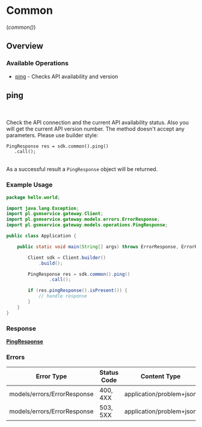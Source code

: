# Common
(*common()*)

## Overview

### Available Operations

* [ping](#ping) - Checks API availability and version

## ping

<br><br>Check the API connection and the current API availability status. Also you will get the current API version number. The method doesn't accept any parameters. Please use builder style:<br>
```
PingResponse res = sdk.common().ping()
   .call();
```
<br>As a successful result a `PingResponse` object will be returned.

### Example Usage

```java
package hello.world;

import java.lang.Exception;
import pl.gsmservice.gateway.Client;
import pl.gsmservice.gateway.models.errors.ErrorResponse;
import pl.gsmservice.gateway.models.operations.PingResponse;

public class Application {

    public static void main(String[] args) throws ErrorResponse, ErrorResponse, Exception {

        Client sdk = Client.builder()
            .build();

        PingResponse res = sdk.common().ping()
                .call();

        if (res.pingResponse().isPresent()) {
            // handle response
        }
    }
}
```

### Response

**[PingResponse](../../models/operations/PingResponse.md)**

### Errors

| Error Type                  | Status Code                 | Content Type                |
| --------------------------- | --------------------------- | --------------------------- |
| models/errors/ErrorResponse | 400, 4XX                    | application/problem+json    |
| models/errors/ErrorResponse | 503, 5XX                    | application/problem+json    |